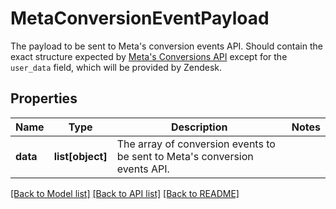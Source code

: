 # MetaConversionEventPayload

The payload to be sent to Meta's conversion events API. Should contain the exact structure expected by [Meta's Conversions API](https://developers.facebook.com/docs/marketing-api/conversions-api/parameters/server-event) except for the `user_data` field, which will be provided by Zendesk.
## Properties
Name | Type | Description | Notes
------------ | ------------- | ------------- | -------------
**data** | **list[object]** | The array of conversion events to be sent to Meta&#39;s conversion events API. | 

[[Back to Model list]](../README.md#documentation-for-models) [[Back to API list]](../README.md#documentation-for-api-endpoints) [[Back to README]](../README.md)


